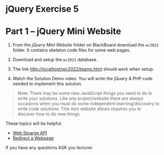 # jQuery Exercise 5


# Part 1 – jQuery Mini Website


1.	From the *jQuery Mini Website* folder on BlackBoard download the `wc2022` folder.  It contains skeleton code files for some web pages.  

1.	Download and setup the `wc2022` database.

1.	The link [http://localhost/wc2022/teams.html](http://localhost/wc2022/teams.html) should work when setup.

1.	Watch the Solution Demo video.  You will write the jQuery & PHP code needed to implement this solution.

> Note: There may be some new JavaScript *things* you need to do to write your solutions.  Like any project/website there are always occasions when you must do some independent learning/discovery to write code solutions.  This mini website allows requires you to discover how to do new things.

These topics will be helpful:
-	[Web Stoarge API](https://www.w3schools.com/js/js_api_web_storage.asp)
-	[Redirect a Webpage](https://www.w3schools.com/howto/howto_js_redirect_webpage.asp)

If you have any questions ASK you lecturer.
